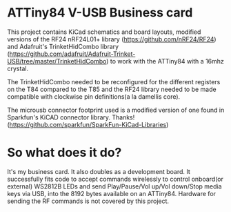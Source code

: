 # ATTiny84 V-USB Business card

This project contains KiCad schematics and board layouts, modified versions of the RF24 nRF24L01+ library (https://github.com/nRF24/RF24) and Adafruit's TrinketHidCombo library (https://github.com/adafruit/Adafruit-Trinket-USB/tree/master/TrinketHidCombo) to work with the ATTiny84 with a 16mhz crystal. 

The TrinketHidCombo needed to be reconfigured for the different registers on the T84 compared to the T85 and the RF24 library needed to be made compatible with clockwise pin definitions(a la damellis core).

The microusb connector footprint used is a modified version of one found in Sparkfun's KiCAD connector library. Thanks! (https://github.com/sparkfun/SparkFun-KiCad-Libraries) 

# So what does it do?
It's my business card. It also doubles as a development board. It successfully fits code to accept commands wirelessly to control onboard(or external) WS2812B LEDs and send Play/Pause/Vol up/Vol down/Stop media keys via USB, into the 8192 bytes available on an ATTiny84. Hardware for sending the RF commands is not covered by this project. 
